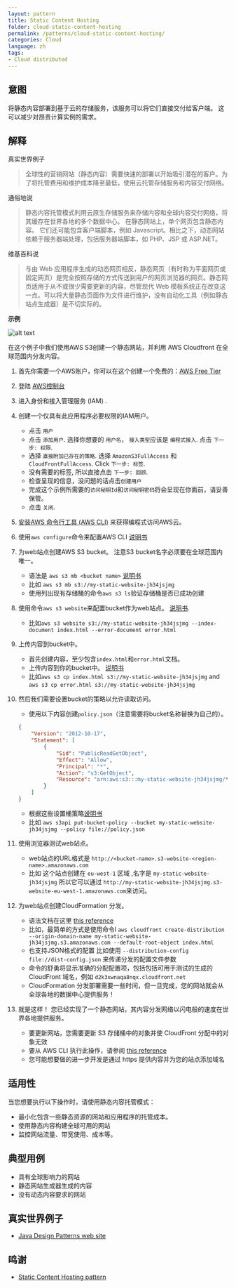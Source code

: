 ```yaml
---
layout: pattern
title: Static Content Hosting
folder: cloud-static-content-hosting
permalink: /patterns/cloud-static-content-hosting/
categories: Cloud
language: zh
tags:
- Cloud distributed
---
```


## 意图

将静态内容部署到基于云的存储服务，该服务可以将它们直接交付给客户端。 这可以减少对昂贵计算实例的需求。

## 解释

真实世界例子

> 全球性的营销网站（静态内容）需要快速的部署以开始吸引潜在的客户。为了将托管费用和维护成本降至最低，使用云托管存储服务和内容交付网络。

通俗地说

> 静态内容托管模式利用云原生存储服务来存储内容和全球内容交付网络，将其缓存在世界各地的多个数据中心。 在静态网站上，单个网页包含静态内容。 它们还可能包含客户端脚本，例如 Javascript。相比之下，动态网站依赖于服务器端处理，包括服务器端脚本，如 PHP、JSP 或 ASP.NET。

维基百科说

> 与由 Web 应用程序生成的动态网页相反，静态网页（有时称为平面网页或固定网页）是完全按照存储的方式传送到用户的网页浏览器的网页。静态网页适用于从不或很少需要更新的内容，尽管现代
> Web 模板系统正在改变这一点。可以将大量静态页面作为文件进行维护，没有自动化工具（例如静态站点生成器）是不切实际的。

**示例**

![alt text](../../../cloud-static-content-hosting/etc/static-content-hosting.png "Static Content Hosting")

在这个例子中我们使用AWS S3创建一个静态网站，并利用 AWS Cloudfront 在全球范围内分发内容。

1. 首先你需要一个AWS账户，你可以在这个创建一个免费的：[AWS Free Tier](https://aws.amazon.com/free/free-tier/)

2. 登陆 [AWS控制台](https://console.aws.amazon.com/console/home?nc2=h_ct&src=header-signin)

3. 进入身份和接入管理服务 (IAM) .

4. 创建一个仅具有此应用程序必要权限的IAM用户。

   * 点击 `用户`
   * 点击 `添加用户`. 选择你想要的 `用户名`， `接入类型`应该是 `编程式接入`. 点击 `下一步: 权限`.
   * 选择 `直接附加已存在的策略`. 选择 `AmazonS3FullAccess` 和 `CloudFrontFullAccess`. Click `下一步: 标签`.
   * 没有需要的标签, 所以直接点击 `下一步: 回顾`.
   * 检查呈现的信息，没问题的话点击`创建用户`
   * 完成这个示例所需要的`访问秘钥Id`和`访问秘钥密码`将会呈现在你面前，请妥善保管。
   * 点击 `关闭`.

5. [安装AWS 命令行工具 (AWS CLI)](https://docs.aws.amazon.com/cli/latest/userguide/install-cliv1.html) 来获得编程式访问AWS云。

6. 使用`aws configure`命令来配置AWS CLI [说明书](https://docs.aws.amazon.com/cli/latest/userguide/cli-configure-quickstart.html#cli-configure-quickstart-config)

7. 为web站点创建AWS S3 bucket。 注意S3 bucket名字必须要在全球范围内唯一。


   *  语法是 `aws s3 mb <bucket name>`  [说明书](https://docs.aws.amazon.com/cli/latest/userguide/cli-services-s3-commands.html#using-s3-commands-managing-buckets-creating)
   * 比如 `aws s3 mb s3://my-static-website-jh34jsjmg`
   * 使用列出现有存储桶的命令`aws s3 ls`验证存储桶是否已成功创建

8. 使用命令`aws s3 website`来配置bucket作为web站点。  [说明书](https://docs.aws.amazon.com/cli/latest/reference/s3/website.html).

   * 比如`aws s3 website s3://my-static-website-jh34jsjmg --index-document index.html --error-document error.html`

9. 上传内容到bucket中。
   * 首先创建内容，至少包含`index.html`和`error.html`文档。
   * 上传内容到你的bucket中。 [说明书](https://docs.aws.amazon.com/cli/latest/userguide/cli-services-s3-commands.html#using-s3-commands-managing-objects-copy)
   * 比如`aws s3 cp index.html s3://my-static-website-jh34jsjmg` and `aws s3 cp error.html s3://my-static-website-jh34jsjmg`

10. 然后我们需要设置bucket的策略以允许读取访问。

    * 使用以下内容创建`policy.json`（注意需要将bucket名称替换为自己的）。

    ```json
    {
        "Version": "2012-10-17",
        "Statement": [
            {
                "Sid": "PublicReadGetObject",
                "Effect": "Allow",
                "Principal": "*",
                "Action": "s3:GetObject",
                "Resource": "arn:aws:s3:::my-static-website-jh34jsjmg/*"
            }
        ]
    }
    ```

    * 根据这些设置桶策略[说明书](https://docs.aws.amazon.com/cli/latest/reference/s3api/put-bucket-policy.html)
    * 比如 `aws s3api put-bucket-policy --bucket my-static-website-jh34jsjmg --policy file://policy.json`

11. 使用浏览器测试web站点。

    * web站点的URL格式是 `http://<bucket-name>.s3-website-<region-name>.amazonaws.com`
    * 比如 这个站点创建在 `eu-west-1` 区域 ,名字是 `my-static-website-jh34jsjmg` 所以它可以通过 `http://my-static-website-jh34jsjmg.s3-website-eu-west-1.amazonaws.com`来访问。

12. 为web站点创建CloudFormation 分发。

    * 语法文档在这里 [this reference](https://docs.aws.amazon.com/cli/latest/reference/cloudfront/create-distribution.html)
    * 比如，最简单的方式是使用命令l `aws cloudfront create-distribution --origin-domain-name my-static-website-jh34jsjmg.s3.amazonaws.com --default-root-object index.html`
    * 也支持JSON格式的配置 比如使用 `--distribution-config file://dist-config.json` 来传递分发的配置文件参数
    * 命令的舒勇将显示准确的分配配置项，包括包括可用于测试的生成的 CloudFront 域名，例如 `d2k3xwnaqa8nqx.cloudfront.net`
    * CloudFormation 分发部署需要一些时间，但一旦完成，您的网站就会从全球各地的数据中心提供服务！

13. 就是这样！ 您已经实现了一个静态网站，其内容分发网络以闪电般的速度在世界各地提供服务。

    * 要更新网站，您需要更新 S3 存储桶中的对象并使 CloudFront 分配中的对象无效
    * 要从 AWS CLI 执行此操作，请参阅 [this reference](https://docs.aws.amazon.com/cli/latest/reference/cloudfront/create-invalidation.html)
    * 您可能想要做的进一步开发是通过 https 提供内容并为您的站点添加域名

## 适用性

当您想要执行以下操作时，请使用静态内容托管模式：

* 最小化包含一些静态资源的网站和应用程序的托管成本。
* 使用静态内容构建全球可用的网站
* 监控网站流量、带宽使用、成本等。

## 典型用例

* 具有全球影响力的网站
* 静态网站生成器生成的内容
* 没有动态内容要求的网站

## 真实世界例子

* [Java Design Patterns web site](https://java-design-patterns.com)

## 鸣谢

* [Static Content Hosting pattern](https://docs.microsoft.com/en-us/azure/architecture/patterns/static-content-hosting)
